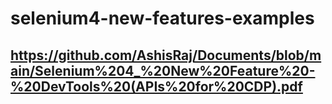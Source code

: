 # selenium4-new-features-examples
## https://github.com/AshisRaj/Documents/blob/main/Selenium%204_%20New%20Feature%20-%20DevTools%20(APIs%20for%20CDP).pdf
